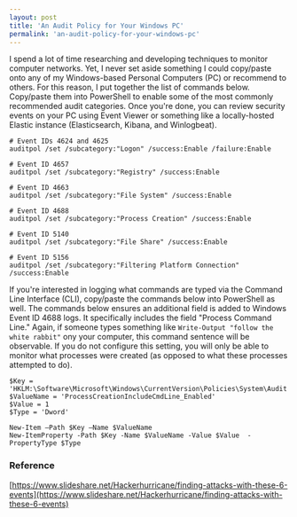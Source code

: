 ```yaml
---
layout: post
title: 'An Audit Policy for Your Windows PC'
permalink: 'an-audit-policy-for-your-windows-pc'
---
```


I spend a lot of time researching and developing techniques to monitor computer networks. Yet, I never set aside something I could copy/paste onto any of my Windows-based Personal Computers (PC) or recommend to others. For this reason, I put together the list of commands below. Copy/paste them into PowerShell to enable some of the most commonly recommended audit categories. Once you're done, you can review security events on your PC using Event Viewer or something like a locally-hosted Elastic instance (Elasticsearch, Kibana, and Winlogbeat). 
```pwsh
# Event IDs 4624 and 4625
auditpol /set /subcategory:"Logon" /success:Enable /failure:Enable

# Event ID 4657
auditpol /set /subcategory:"Registry" /success:Enable

# Event ID 4663
auditpol /set /subcategory:"File System" /success:Enable

# Event ID 4688
auditpol /set /subcategory:"Process Creation" /success:Enable

# Event ID 5140
auditpol /set /subcategory:"File Share" /success:Enable

# Event ID 5156
auditpol /set /subcategory:"Filtering Platform Connection" /success:Enable
```

If you're interested in logging what commands are typed via the Command Line Interface (CLI), copy/paste the commands below into PowerShell as well. The commands below ensures an additional field is added to Windows Event ID 4688 logs. It specifically includes the field "Process Command Line." Again, if someone types something like `Write-Output "follow the white rabbit"` ony your computer, this command sentence will be observable. If you do not configure this setting, you will only be able to monitor what processes were created (as opposed to what these processes attempted to do).
```pwsh
$Key = 'HKLM:\Software\Microsoft\Windows\CurrentVersion\Policies\System\Audit'
$ValueName = 'ProcessCreationIncludeCmdLine_Enabled'
$Value = 1
$Type = 'Dword'

New-Item –Path $Key –Name $ValueName
New-ItemProperty -Path $Key -Name $ValueName -Value $Value  -PropertyType $Type
```

### Reference  
[https://www.slideshare.net/Hackerhurricane/finding-attacks-with-these-6-events](https://www.slideshare.net/Hackerhurricane/finding-attacks-with-these-6-events)
